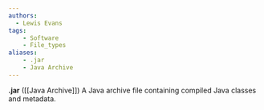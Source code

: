 ```yaml
---
authors:
  - Lewis Evans
tags:
    - Software
    - File_types
aliases:
    - .jar
    - Java Archive
---
```

**.jar** ([[Java Archive]]) A Java archive file containing compiled Java classes and metadata.
